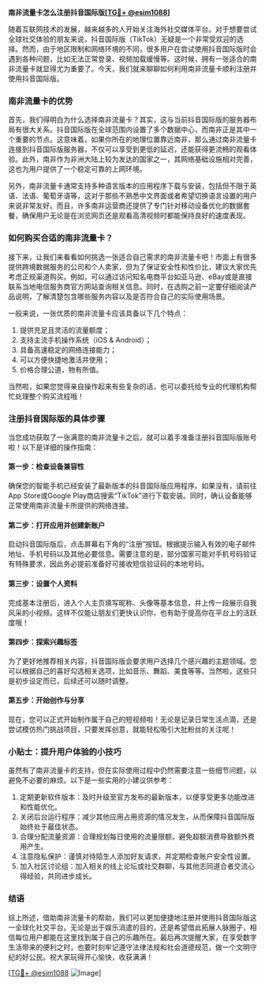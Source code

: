 **南非流量卡怎么注册抖音国际版[[TG💪+ @esim1088](https://t.me/s/esim1088)]**

随着互联网技术的发展，越来越多的人开始关注海外社交媒体平台。对于想要尝试全球社交体验的朋友来说，抖音国际版（TikTok）无疑是一个非常受欢迎的选择。然而，由于地区限制和网络环境的不同，很多用户在尝试使用抖音国际版时会遇到各种问题，比如无法正常登录、视频加载缓慢等。这时候，拥有一张适合的南非流量卡就显得尤为重要了。今天，我们就来聊聊如何利用南非流量卡顺利注册并使用抖音国际版。

### 南非流量卡的优势

首先，我们得明白为什么选择南非流量卡？其实，这与当前抖音国际版的服务器布局有很大关系。抖音国际版在全球范围内设置了多个数据中心，而南非正是其中一个重要的节点。这意味着，如果你所在的地理位置靠近南非，那么通过南非流量卡连接到抖音国际版服务器，不仅可以享受到更低的延迟，还能获得更流畅的观看体验。此外，南非作为非洲大陆上较为发达的国家之一，其网络基础设施相对完善，这也为用户提供了一个稳定可靠的上网环境。

另外，南非流量卡通常支持多种语言版本的应用程序下载与安装，包括但不限于英语、法语、葡萄牙语等，这对于那些不熟悉中文界面或者希望切换语言设置的用户来说非常友好。而且，许多南非运营商还提供了专门针对移动设备优化的数据套餐，确保用户无论是在浏览网页还是观看高清视频时都能保持良好的速度表现。

### 如何购买合适的南非流量卡？

接下来，让我们来看看如何挑选一张适合自己需求的南非流量卡吧！市面上有很多提供跨境数据服务的公司和个人卖家，但为了保证安全性和性价比，建议大家优先考虑正规渠道购买。例如，可以通过访问知名电商平台如亚马逊、eBay或是直接联系当地电信服务商官方网站查询相关信息。同时，在选购之前一定要仔细阅读产品说明，了解清楚包含哪些服务内容以及是否符合自己的实际使用场景。

一般来说，一张优质的南非流量卡应该具备以下几个特点：
1. 提供充足且灵活的流量额度；
2. 支持主流手机操作系统（iOS & Android）；
3. 具备高速稳定的网络连接能力；
4. 可以方便快捷地激活并使用；
5. 价格合理公道，物有所值。

当然啦，如果您觉得亲自操作起来有些复杂的话，也可以委托给专业的代理机构帮忙处理整个购买流程哦！

### 注册抖音国际版的具体步骤

当您成功获取了一张满意的南非流量卡之后，就可以着手准备注册抖音国际版账号啦！以下是详细的操作指南：

#### 第一步：检查设备兼容性
确保您的智能手机已经安装了最新版本的抖音国际版应用程序。如果没有，请前往App Store或Google Play商店搜索“TikTok”进行下载安装。同时，确认设备能够正常使用南非流量卡所提供的网络连接。

#### 第二步：打开应用并创建新账户
启动抖音国际版后，点击屏幕右下角的“注册”按钮。根据提示输入有效的电子邮件地址、手机号码以及其他必要信息。需要注意的是，部分国家可能对手机号码验证有特殊要求，因此务必提前准备好可接收短信验证码的本地号码。

#### 第三步：设置个人资料
完成基本注册后，进入个人主页填写昵称、头像等基本信息，并上传一段展示自我风采的小视频。这样不仅能让朋友们更快认识你，也有助于提高你在平台上的活跃度哦！

#### 第四步：探索兴趣标签
为了更好地推荐相关内容，抖音国际版会要求用户选择几个感兴趣的主题领域。您可以根据自己的喜好勾选相关选项，比如音乐、舞蹈、美食等等。当然啦，这些只是初步设定而已，后续还可以随时调整。

#### 第五步：开始创作与分享
现在，您可以正式开始制作属于自己的短视频啦！无论是记录日常生活点滴，还是尝试模仿热门挑战项目，只要发挥创意，就能轻松吸引大批粉丝的关注呢！

### 小贴士：提升用户体验的小技巧

虽然有了南非流量卡的支持，但在实际使用过程中仍然需要注意一些细节问题，以避免不必要的麻烦。以下是一些实用的小建议供参考：

1. 定期更新软件版本：及时升级至官方发布的最新版本，以便享受更多功能改进和性能优化。
2. 关闭后台运行程序：减少其他应用占用资源的情况发生，从而保障抖音国际版始终处于最佳状态。
3. 合理分配流量资源：合理规划每日使用的流量限额，避免超额消费导致额外费用产生。
4. 注意隐私保护：谨慎对待陌生人添加好友请求，并定期检查账户安全性设置。
5. 加入社区讨论组：加入相关的线上论坛或社交群聊，与其他志同道合者交流心得经验，共同进步成长。

### 结语

综上所述，借助南非流量卡的帮助，我们可以更加便捷地注册并使用抖音国际版这一全球化社交平台。无论是出于娱乐消遣的目的，还是希望借此拓展人脉圈子，相信每位用户都能在这里找到属于自己的乐趣所在。最后再次提醒大家，在享受数字生活带来的便利之时，也要时刻牢记遵守法律法规和社会道德规范，做一个文明守纪的好公民。祝大家玩得开心愉快，收获满满！

[[TG💪+ @esim1088](https://t.me/s/esim1088) ![Image](https://i.postimg.cc/4NQfJmqS/Snipaste-2025-05-13-00-14-12.png)]